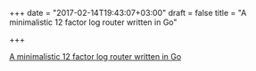 +++
date = "2017-02-14T19:43:07+03:00"
draft = false
title = "A minimalistic 12 factor log router written in Go"

+++

<p><a href="https://github.com/agnivade/funnel">A minimalistic 12 factor log router written in Go</a></p>
